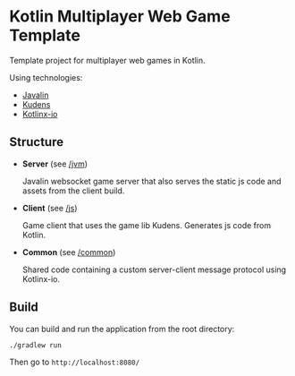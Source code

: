 # Kotlin Multiplayer Web Game Template

Template project for multiplayer web games in Kotlin.

Using technologies:
* [Javalin](https://github.com/tipsy/javalin)
* [Kudens](https://github.com/perses-games/kudens)
* [Kotlinx-io](https://github.com/Kotlin/kotlinx-io)

## Structure
* **Server** (see [/jvm](jvm/)) 

   Javalin websocket game server that also serves the static js code and assets from the client build.
* **Client** (see [/js](js/)) 

   Game client that uses the game lib Kudens. Generates js code from Kotlin.
* **Common** (see [/common](common/)) 

   Shared code containing a custom server-client message protocol using Kotlinx-io.

## Build
You can build and run the application from the root directory:
```
./gradlew run
```
Then go to ``http://localhost:8080/``
